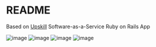 # README

Based on [Upskill](http://upskillcourses.com) Software-as-a-Service Ruby on Rails App

![image](https://user-images.githubusercontent.com/60012562/151324724-ed826511-134b-4ab7-b839-2e6eb6eefd9e.png)
![image](https://user-images.githubusercontent.com/60012562/151325513-2777f867-6f6c-4bbe-babf-332d57e2cae2.png)
![image](https://user-images.githubusercontent.com/60012562/151325644-bbdfbbfd-ab73-44af-a123-962416301c06.png)
![image](https://user-images.githubusercontent.com/60012562/151325223-551f375b-1b75-41bb-8620-0e443617f141.png)

